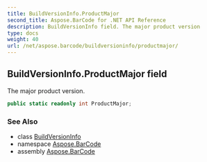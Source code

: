 ```yaml
---
title: BuildVersionInfo.ProductMajor
second_title: Aspose.BarCode for .NET API Reference
description: BuildVersionInfo field. The major product version
type: docs
weight: 40
url: /net/aspose.barcode/buildversioninfo/productmajor/
---
```

## BuildVersionInfo.ProductMajor field

The major product version.

```csharp
public static readonly int ProductMajor;
```

### See Also

* class [BuildVersionInfo](../)
* namespace [Aspose.BarCode](../../buildversioninfo/)
* assembly [Aspose.BarCode](../../../)



